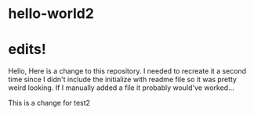 # hello-world2

# edits!

Hello, Here is a change to this repository.  I needed to recreate it a second time since I didn't include the initialize with readme file so it was pretty weird looking.  If I manually added a file it probably would've worked...

This is a change for test2